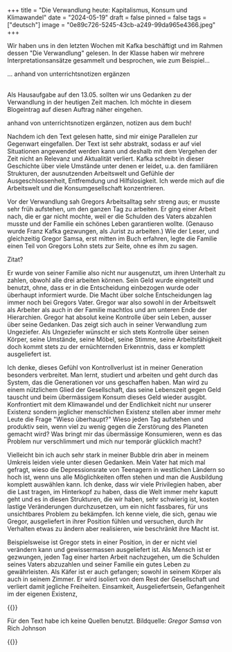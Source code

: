 +++
title = "Die Verwandlung heute: Kapitalismus, Konsum und Klimawandel"
date = "2024-05-19"
draft = false
pinned = false
tags = ["deutsch"]
image = "0e89c726-5245-43cb-a249-99da965e4366.jpeg"
+++
<!--StartFragment-->

Wir haben uns in den letzten Wochen mit Kafka beschäftigt und im Rahmen dessen "Die Verwandlung" gelesen. In der Klasse haben wir mehrere Interpretationsansätze gesammelt und besprochen, wie zum Beispiel…

… anhand von unterrichtsnotizen ergänzen

\
Als Hausaufgabe auf den 13.05. sollten wir uns Gedanken zu der Verwandlung in der heutigen Zeit machen. Ich möchte in diesem Blogeintrag auf diesen Auftrag näher eingehen.

anhand von unterrichtsnotizen ergänzen, notizen aus dem buch!

Nachdem ich den Text gelesen hatte, sind mir einige Parallelen zur Gegenwart eingefallen. Der Text ist sehr abstrakt, sodass er auf viel Situationen angewendet werden kann und deshalb mit dem Vergehen der Zeit nicht an Relevanz und Aktualität verliert. Kafka schreibt in dieser Geschichte über viele Umstände unter denen er leidet, u.a. den familiären Strukturen, der ausnutzenden Arbeitswelt und Gefühle der Ausgeschlossenheit, Entfremdung und Hilfslosigkeit. Ich werde mich auf die Arbeitswelt und die Konsumgesellschaft konzentrieren.

Vor der Verwandlung sah Gregors Arbeitsalltag sehr streng aus; er musste sehr früh aufstehen, um den ganzen Tag zu arbeiten. Er ging einer Arbeit nach, die er gar nicht mochte, weil er die Schulden des Vaters abzahlen musste und der Familie ein schönes Leben garantieren wollte. (Genauso wurde Franz Kafka gezwungen, als Jurist zu arbeiten.) Wie der Leser, und gleichzeitig Gregor Samsa, erst mitten im Buch erfahren, legte die Familie einen Teil von Gregors Lohn stets zur Seite, ohne es ihm zu sagen.

Zitat?

Er wurde von seiner Familie also nicht nur ausgenutzt, um ihren Unterhalt zu zahlen, obwohl alle drei arbeiten können. Sein Geld wurde eingeteilt und benutzt, ohne, dass er in die Entscheidung einbezogen wurde oder überhaupt informiert wurde. Die Macht über solche Entscheidungen lag immer noch bei Gregors Vater. Gregor war also sowohl in der Arbeitswelt als Arbeiter als auch in der Familie machtlos und am unteren Ende der Hierarchien. Gregor hat absolut keine Kontrolle über sein Leben, ausser über seine Gedanken. Das zeigt sich auch in seiner Verwandlung zum Ungeziefer. Als Ungeziefer wünscht er sich stets Kontrolle über seinen Körper, seine Umstände, seine Möbel, seine Stimme, seine Arbeitsfähigkeit doch kommt stets zu der ernüchternden Erkenntnis, dass er komplett ausgeliefert ist. 

Ich denke, dieses Gefühl von Kontrollverlust ist in meiner Generation besonders verbreitet. Man lernt, studiert und arbeiten und geht durch das System, das die Generationen vor uns geschaffen haben. Man wird zu einem nützlichem Glied der Gesellschaft, das seine Lebenszeit gegen Geld tauscht und beim übermässigem Konsum dieses Geld wieder ausgibt. Konfrontiert mit dem Klimawandel und der Endlichkeit nicht nur unserer Existenz sondern jeglicher menschlichen Existenz stellen aber immer mehr Leute die Frage "Wieso überhaupt?" Wieso jeden Tag aufstehen und produktiv sein, wenn viel zu wenig gegen die Zerstörung des Planeten gemacht wird? Was bringt mir das übermässige Konsumieren, wenn es das Problem nur verschlimmert und mich nur temporär glücklich macht?

Vielleicht bin ich auch sehr stark in meiner Bubble drin aber in meinem Umkreis leiden viele unter diesen Gedanken. Mein Vater hat mich mal gefragt, wieso die Depressionsrate von Teenagern in westlichen Ländern so hoch ist, wenn uns alle Möglichkeiten offen stehen und man die Ausbildung komplett auswählen kann. Ich denke, dass wir viele Privilegien haben, aber die Last tragen, im Hinterkopf zu haben, dass die Welt immer mehr kaputt geht und es in diesen Strukturen, die wir haben, sehr schwierig ist, kosten lastige Veränderungen durchzusetzen, um ein nicht fassbares, für uns unsichtbares Problem zu bekämpfen. Ich kenne viele, die sich, genau wie Gregor, ausgeliefert in ihrer Position fühlen und versuchen, durch ihr Verhalten etwas zu ändern aber realisieren, wie beschränkt ihre Macht ist. 

Beispielsweise ist Gregor stets in einer Position, in der er nicht viel verändern kann und gewissermassen ausgeliefert ist. Als Mensch ist er gezwungen, jeden Tag einer harten Arbeit nachzugehen, um die Schulden seines Vaters abzuzahlen und seiner Familie ein gutes Leben zu gewährleisten. Als Käfer ist er auch gefangen; sowohl in seinem Körper als auch in seinem Zimmer. Er wird isoliert von dem Rest der Gesellschaft und verliert damit jegliche Freiheiten. Einsamkeit, Ausgeliefertsein, Gefangenheit im der eigenen Existenz, 

<!--EndFragment-->

{{<box>}}



Für den Text habe ich keine Quellen benutzt. Bildquelle: *Gregor Samsa* von Rich Johnson

<!--EndFragment-->

{{</box>}}